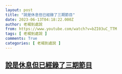 ```yaml
---
layout: post
title: "說是休息但已經錄了三期節目"
date: 2023-06-13T04:18:22.000Z
author: 老楊到處說
from: https://www.youtube.com/watch?v=bZI03uC_TTM
tags: [ 老楊到處說 ]
comments: True
categories: [ 老楊到處說 ]
---
```

<!--1686629902000-->
[說是休息但已經錄了三期節目](https://www.youtube.com/watch?v=bZI03uC_TTM)
------

<div>

</div>
